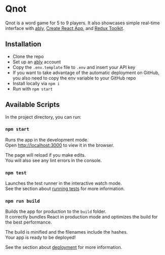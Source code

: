 # Qnot

Qnot is a word game for 5 to 9 players. It also showcases simple real-time interface with [ably](https://www.ably.io/), [Create React App](https://create-react-app.dev/), and [Redux Toolkit](https://redux-toolkit.js.org/).

## Installation

* Clone the repo
* Set up an [ably](https://www.ably.io/) account
* Copy the `.env.template` file to `.env` and insert your API key
* If you want to take advantage of the automatic deployment on GitHub, you also need to copy the env variable to your GitHub repo
* Install locally via `npm i`
* Run with `npm start`

## Available Scripts

In the project directory, you can run:

### `npm start`

Runs the app in the development mode.<br />
Open [http://localhost:3000](http://localhost:3000) to view it in the browser.

The page will reload if you make edits.<br />
You will also see any lint errors in the console.

### `npm test`

Launches the test runner in the interactive watch mode.<br />
See the section about [running tests](https://facebook.github.io/create-react-app/docs/running-tests) for more information.

### `npm run build`

Builds the app for production to the `build` folder.<br />
It correctly bundles React in production mode and optimizes the build for the best performance.

The build is minified and the filenames include the hashes.<br />
Your app is ready to be deployed!

See the section about [deployment](https://facebook.github.io/create-react-app/docs/deployment) for more information.
